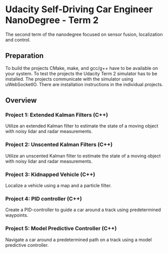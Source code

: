 # Udacity Self-Driving Car Engineer NanoDegree - Term 2

The second term of the nanodegree focused on sensor fusion, localization and control.

## Preparation
To build the projects CMake, make, and gcc/g++ have to be available on your system.
To test the projects the Udacity Term 2 simulator has to be installed. The projects communicate with the simulator using uWebSocketIO. There are installation instructions in the individual projects.

## Overview

### Project 1: Extended Kalman Filters (C++)
Utilize an extended Kalman filter to estimate the state of a moving object with noisy lidar and radar measurements.

### Project 2: Unscented Kalman Filters (C++)
Utilize an unscented Kalman filter to estimate the state of a moving object with noisy lidar and radar measurements.

### Project 3: Kidnapped Vehicle (C++)
Localize a vehicle using a map and a particle filter.

### Project 4: PID controller (C++)
Create a PID-controller to guide a car around a track using predetermined waypoints.

### Project 5: Model Predictive Controller (C++)
Navigate a car around a predetermined path on a track using a model predictive controller.